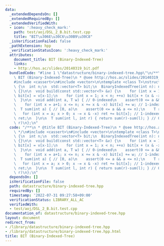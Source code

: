 ```yaml
---
data:
  _extendedDependsOn: []
  _extendedRequiredBy: []
  _extendedVerifiedWith:
  - icon: ':heavy_check_mark:'
    path: test/aoj/DSL_2_B.bit.test.cpp
    title: "BIT\u306E\u30C6\u30B9\u30C8"
  _isVerificationFailed: false
  _pathExtension: hpp
  _verificationStatusIcon: ':heavy_check_mark:'
  attributes:
    document_title: BIT (Binary-Indexed-Tree)
    links:
    - http://hos.ac/slides/20140319_bit.pdf
  bundledCode: "#line 1 \"datastructure/binary-indexed-tree.hpp\"\n/**\n * @title\
    \ BIT (Binary-Indexed-Tree)\n * @see http://hos.ac/slides/20140319_bit.pdf\n */\n\
    #include <cassert>\n#include <vector>\n\ntemplate <class T>\nstruct BinaryIndexedTree\
    \ {\n  int n;\n  std::vector<T> bit;\n  BinaryIndexedTree(int n): n(n), bit(n+1)\
    \ {}\n\n  void build(const std::vector<T> &v) {\n    for (int x = 1; x <= n; ++x)\
    \ bit[x] = v[x-1];\n    for (int x = 1; x < n; ++x) bit[x + (x & -x)] += bit[x];\n\
    \  }\n\n  void add(int a, T w) { // 0-indexed\n    assert(0 <= a && a < n);\n\
    \    for (int x = a+1; x <= n; x += x & -x) bit[x] += w; // 1-indexed\n  }\n\n\
    \  T sum(int a) { // [0, a)\n    assert(0 <= a && a <= n);\n    T ret = 0;\n \
    \   for (int x = a; x > 0; x -= x & -x) ret += bit[x]; // 1-indexed\n    return\
    \ ret;\n  }\n\n  T sum(int l, int r) { return sum(r)-sum(l); } // 0-indexed, [l,\
    \ r)\n};\n"
  code: "/**\n * @title BIT (Binary-Indexed-Tree)\n * @see http://hos.ac/slides/20140319_bit.pdf\n\
    \ */\n#include <cassert>\n#include <vector>\n\ntemplate <class T>\nstruct BinaryIndexedTree\
    \ {\n  int n;\n  std::vector<T> bit;\n  BinaryIndexedTree(int n): n(n), bit(n+1)\
    \ {}\n\n  void build(const std::vector<T> &v) {\n    for (int x = 1; x <= n; ++x)\
    \ bit[x] = v[x-1];\n    for (int x = 1; x < n; ++x) bit[x + (x & -x)] += bit[x];\n\
    \  }\n\n  void add(int a, T w) { // 0-indexed\n    assert(0 <= a && a < n);\n\
    \    for (int x = a+1; x <= n; x += x & -x) bit[x] += w; // 1-indexed\n  }\n\n\
    \  T sum(int a) { // [0, a)\n    assert(0 <= a && a <= n);\n    T ret = 0;\n \
    \   for (int x = a; x > 0; x -= x & -x) ret += bit[x]; // 1-indexed\n    return\
    \ ret;\n  }\n\n  T sum(int l, int r) { return sum(r)-sum(l); } // 0-indexed, [l,\
    \ r)\n};\n"
  dependsOn: []
  isVerificationFile: false
  path: datastructure/binary-indexed-tree.hpp
  requiredBy: []
  timestamp: '2022-07-31 09:27:58+09:00'
  verificationStatus: LIBRARY_ALL_AC
  verifiedWith:
  - test/aoj/DSL_2_B.bit.test.cpp
documentation_of: datastructure/binary-indexed-tree.hpp
layout: document
redirect_from:
- /library/datastructure/binary-indexed-tree.hpp
- /library/datastructure/binary-indexed-tree.hpp.html
title: BIT (Binary-Indexed-Tree)
---
```

